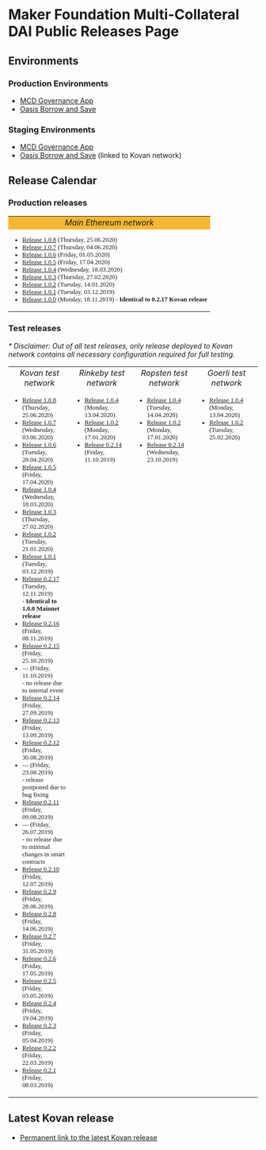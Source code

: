 # Maker Foundation Multi-Collateral DAI Public Releases Page

## Environments
### Production Environments
* [MCD Governance App](https://vote.makerdao.com/)
* [Oasis Borrow and Save](https://oasis.app/)

### Staging Environments
* [MCD Governance App](http://dai-gov-staging.now.sh/?mcd=true)
* [Oasis Borrow and Save](https://mcd-cdp-portal-git-develop.mkr-js-prod.now.sh/?network=kovan) (linked to Kovan network)

## Release Calendar
### Production releases
<table width="50%">
	<tr>
		<td bgcolor="#F4B731" align="center"><i>Main Ethereum network</i></td>
	</tr>
	<tr>
		<td style='font-family: Droid Sans Mono; font-size:80%' align="left" valign="top">
			<ul>
				<li><a href="/releases/mainnet/1.0.8/index.html">Release 1.0.8</a> (Thursday, 25.06.2020)</li>				
				<li><a href="/releases/mainnet/1.0.7/index.html">Release 1.0.7</a> (Thursday, 04.06.2020)</li>
				<li><a href="/releases/mainnet/1.0.6/index.html">Release 1.0.6</a> (Friday, 01.05.2020)</li>
				<li><a href="/releases/mainnet/1.0.5/index.html">Release 1.0.5</a> (Friday, 17.04.2020)</li>
				<li><a href="/releases/mainnet/1.0.4/index.html">Release 1.0.4</a> (Wednesday, 18.03.2020)</li>
				<li><a href="/releases/mainnet/1.0.3/index.html">Release 1.0.3</a> (Thursday, 27.02.2020)</li>
				<li><a href="/releases/mainnet/1.0.2/index.html">Release 1.0.2</a> (Tuesday, 14.01.2020)</li>
				<li><a href="/releases/mainnet/1.0.1/index.html">Release 1.0.1</a> (Tuesday, 03.12.2019)</li>
				<li><a href="/releases/mainnet/1.0.0/index.html">Release 1.0.0</a> (Monday, 18.11.2019) - <b>Identical to 0.2.17 Kovan release</b></li>
			</ul>
		</td>
	</tr>
</table>


### Test releases
<i>* Disclaimer: Out of all test releases, only release deployed to Kovan network contains all necessary configuration required for full testing.</i>

<table width="100%">
	<tr>
		<td align="center" width="25%"><i>Kovan test network</i></td>
		<td align="center" width="25%"><i>Rinkeby test network</i></td>
		<td align="center" width="25%"><i>Ropsten test network</i></td>
		<td align="center" width="25%"><i>Goerli test network</i></td>
	</tr>
	<tr style='font-family: Droid Sans Mono; font-size:80%'>
		<td align="left" valign="top">
			<ul>
				<li><a href="/releases/kovan/1.0.8/index.html">Release 1.0.8</a> (Thursday, 25.06.2020)</li>				
				<li><a href="/releases/kovan/1.0.7/index.html">Release 1.0.7</a> (Wednesday, 03.06.2020)</li>
				<li><a href="/releases/kovan/1.0.6/index.html">Release 1.0.6</a> (Tuesday, 28.04.2020)</li>
				<li><a href="/releases/kovan/1.0.5/index.html">Release 1.0.5</a> (Friday, 17.04.2020)</li>
				<li><a href="/releases/kovan/1.0.4/index.html">Release 1.0.4</a> (Wednesday, 18.03.2020)</li>
				<li><a href="/releases/kovan/1.0.3/index.html">Release 1.0.3</a> (Thursday, 27.02.2020)</li>
				<li><a href="/releases/kovan/1.0.2/index.html">Release 1.0.2</a> (Tuesday, 21.01.2020)</li>
				<li><a href="/releases/kovan/1.0.1/index.html">Release 1.0.1</a> (Tuesday, 03.12.2019)</li>
				<li><a href="/releases/kovan/0.2.17/index.html">Release 0.2.17</a> (Tuesday, 12.11.2019)<br>- <b>Identical to 1.0.0 Mainnet release</b></li>
				<li><a href="/releases/kovan/0.2.16/index.html">Release 0.2.16</a> (Friday, 08.11.2019)</li>
				<li><a href="/releases/kovan/0.2.15/index.html">Release 0.2.15</a> (Friday, 25.10.2019)</li>
				<li>— (Friday, 11.10.2019)<br>- no release due to internal event</li>
				<li><a href="/releases/kovan/0.2.14/index.html">Release 0.2.14</a> (Friday, 27.09.2019)</li>
				<li><a href="/releases/kovan/0.2.13/index.html">Release 0.2.13</a> (Friday, 13.09.2019)</li>
				<li><a href="/releases/kovan/0.2.12/index.html">Release 0.2.12</a> (Friday, 30.08.2019)</li>
				<li>— (Friday, 23.08.2019)<br>- release postponed due to bug fixing</li>
				<li><a href="/releases/kovan/0.2.11/index.html">Release 0.2.11</a> (Friday, 09.08.2019)</li>
				<li>— (Friday, 26.07.2019)<br>- no release due to minimal changes in smart contracts</li>
				<li><a href="/releases/kovan/0.2.10/index.html">Release 0.2.10</a> (Friday, 12.07.2019)</li>
				<li><a href="/releases/kovan/0.2.9/index.html">Release 0.2.9</a> (Friday, 28.06.2019)</li>
				<li><a href="/releases/kovan/0.2.8/index.html">Release 0.2.8</a> (Friday, 14.06.2019)</li>
				<li><a href="/releases/kovan/0.2.7/index.html">Release 0.2.7</a> (Friday, 31.05.2019)</li>
				<li><a href="/releases/kovan/0.2.6/index.html">Release 0.2.6</a> (Friday, 17.05.2019)</li>
				<li><a href="/releases/kovan/0.2.5/index.html">Release 0.2.5</a> (Friday, 03.05.2019)</li>
				<li><a href="/releases/kovan/0.2.4/index.html">Release 0.2.4</a> (Friday, 19.04.2019)</li>
				<li><a href="/releases/kovan/0.2.3/index.html">Release 0.2.3</a> (Friday, 05.04.2019)</li>
				<li><a href="/releases/kovan/0.2.2/index.html">Release 0.2.2</a> (Friday, 22.03.2019)</li>
				<li><a href="/releases/kovan/0.2.1/index.html">Release 0.2.1</a> (Friday, 08.03.2019)</li>
			</ul>
		</td>
		<td align="left" valign="top">
			<ul>
				<li><a href="/releases/rinkeby/1.0.4/index.html">Release 1.0.4</a> (Monday, 13.04.2020)</li>
				<li><a href="/releases/rinkeby/1.0.2/index.html">Release 1.0.2</a> (Monday, 17.01.2020)</li>
				<li><a href="/releases/rinkeby/0.2.14/index.html">Release 0.2.14</a> (Friday, 11.10.2019)</li>
			</ul>
		</td>
		<td align="left" valign="top">
			<ul>
				<li><a href="/releases/ropsten/1.0.4/index.html">Release 1.0.4</a> (Tuesday, 14.04.2020)</li>		
				<li><a href="/releases/ropsten/1.0.2/index.html">Release 1.0.2</a> (Monday, 17.01.2020)</li>
				<li><a href="/releases/ropsten/0.2.14/index.html">Release 0.2.14</a> (Wednesday, 23.10.2019)</li>
			</ul>
		</td>
		<td align="left" valign="top">
			<ul>
				<li><a href="/releases/goerli/1.0.4/index.html">Release 1.0.4</a> (Monday, 13.04.2020)</li>
				<li><a href="/releases/goerli/1.0.2/index.html">Release 1.0.2</a> (Tuesday, 25.02.2020)</li>
			</ul>
		</td>
	</tr>
</table>

## Latest Kovan release
* [Permanent link to the latest Kovan release](/releases/latest)
